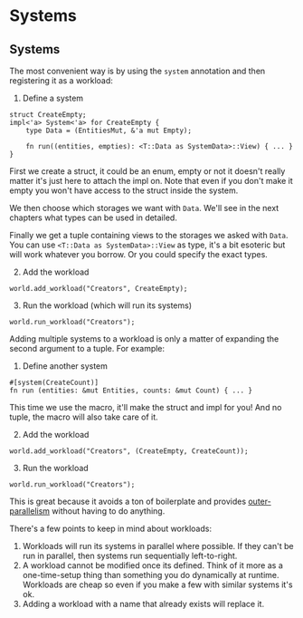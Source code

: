 # Systems

## Systems

The most convenient way is by using the `system` annotation and then registering it as a workload:

1. Define a system
```rust, noplaypen
struct CreateEmpty;
impl<'a> System<'a> for CreateEmpty {
    type Data = (EntitiesMut, &'a mut Empty);
    
    fn run((entities, empties): <T::Data as SystemData>::View) { ... }
}
```

First we create a struct, it could be an enum, empty or not it doesn't really matter it's just here to attach the impl on. Note that even if you don't make it empty you won't have access to the struct inside the system.

We then choose which storages we want with `Data`. We'll see in the next chapters what types can be used in detailed.

Finally we get a tuple containing views to the storages we asked with `Data`. You can use `<T::Data as SystemData>::View` as type, it's a bit esoteric but will work whatever you borrow. Or you could specify the exact types.

2. Add the workload
```rust, noplaypen
world.add_workload("Creators", CreateEmpty);
```

3. Run the workload (which will run its systems)
```rust, noplaypen
world.run_workload("Creators");
```

Adding multiple systems to a workload is only a matter of expanding the second argument to a tuple. For example: 

1. Define another system
```rust, noplaypen
#[system(CreateCount)]
fn run (entities: &mut Entities, counts: &mut Count) { ... }
```

This time we use the macro, it'll make the struct and impl for you! And no tuple, the macro will also take care of it.

2. Add the workload
```rust, noplaypen
world.add_workload("Creators", (CreateEmpty, CreateCount));
```

3. Run the workload
```rust, noplaypen
world.run_workload("Creators");
```

This is great because it avoids a ton of boilerplate and provides [outer-parallelism](../concepts/parallelism.md) without having to do anything.

There's a few points to keep in mind about workloads:
1. Workloads will run its systems in parallel where possible. If they can't be run in parallel, then systems run sequentially left-to-right.
2. A workload cannot be modified once its defined. Think of it more as a one-time-setup thing than something you do dynamically at runtime. Workloads are cheap so even if you make a few with similar systems it's ok.
3. Adding a workload with a name that already exists will replace it.
